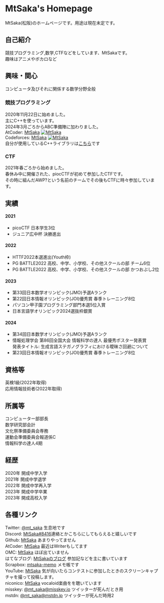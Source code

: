 # MtSaka's Homepage
MtSaka(松阪)のホームページです。用途は現在未定です。
## 自己紹介

競技プログラミング,数学,CTFなどをしています、MtSakaです。<br>
趣味はアニメやボカロなど<br>

## 興味・関心
コンピュータ及びそれに関係する数学分野全般<br>

### 競技プログラミング

2020年11月22日に始めました。<br>
主にC++を使っています。<br>
2024年3月ごろからABC準備陣に加わりました。<br>
AtCoder: [MtSaka](https://atcoder.jp/users/MtSaka) [![MtSaka](https://img.shields.io/endpoint?url=https%3A%2F%2Fatcoder-badges.now.sh%2Fapi%2Fatcoder%2Fjson%2FMtSaka)](https://atcoder.jp/users/MtSaka)<br>
Codeforces: [MtSaka](https://codeforces.com/profile/MtSaka) [![MtSaka](https://img.shields.io/endpoint?url=https%3A%2F%2Fatcoder-badges.now.sh%2Fapi%2Fcodeforces%2Fjson%2FMtSaka)](https://codeforces.com/profile/MtSaka)<br>
自分が使用しているC++ライブラリは[こちら](https://mtsaka.github.io/library/)です<br>


### CTF

2021年春ごろから始めました。<br>
春休み中に開催された、piocCTFが初めて参加したCTFです。<br>
その時に組んだAWP?という名前のチームでその後もCTFに時々参加しています。<br>

## 実績

#### 2021
- picoCTF 日本学生3位<br>
- ジュニア広中杯 決勝進出<br>
  
#### 2022
- HTTF2022本選進出(Youth枠)<br>
- PG BATTLE2022 高校、中学、小学校、その他スクールの部 チーム6位<br>
- PG BATTLE2022 高校、中学、小学校、その他スクールの部 かつおぶし2位<br>

#### 2023
- 第33回日本数学オリンピック(JMO)予選Aランク<br>
- 第22回日本情報オリンピック(JOI)優秀賞 春季トレーニング8位<br>
- パソコン甲子園プログラミング部門本選5位入賞<br>
- 日本言語学オリンピック2024選抜枠銀賞<br>

#### 2024
- 第34回日本数学オリンピック(JMO)予選Aランク<br>
- 情報処理学会 第86回全国大会 情報科学の達人 最優秀ポスター発表賞<br>
  発表タイトル: 生成言語ステガノグラフィにおける曖昧さ回避について<br>
- 第23回日本情報オリンピック(JOI)優秀賞 春季トレーニング8位<br>


## 資格等
英検1級(2022年取得)<br>
応用情報技術者(2022年取得)<br>

## 所属等
コンピューター部部長<br>
数学研究部会計<br>
文化祭準備委員会専務<br>
運動会準備委員会報道係C<br>
情報科学の達人4期<br>

## 経歴
2020年 開成中学入学<br>
2021年 開成中学退学<br>
2022年 開成中学再入学<br>
2023年 開成中学卒業<br>
2023年 開成高校入学<br>

## 各種リンク

Twitter: [@mt_saka](https://twitter.com/mt_saka) 生息地です<br>
Discord: [MtSaka#8416](https://discordapp.com/users/785139839551930368)連絡とかこちらにしてもらえると嬉しいです<br>
Github: [MtSaka](https://github.com/MtSaka) あまりやってません<br>
AtCoder: [MtSaka](https://atcoder.jp/users/MtSaka) 最近はWriterもしてます<br>
OMC: [MtSaka](https://onlinemathcontest.com/users/MtSaka) ほぼ出ていません<br>
はてなブログ: [MtSakaのブログ](https://mt-saka.hatenablog.com/) 参加記などを主に書いています<br>
Scrapbox: [mtsaka-memo](https://scrapbox.io/mtsaka-memo/) メモ帳です<br>
YouTube: [MtSaka](https://www.youtube.com/@mt_saka) 気が向いたらコンテストに参加したときのスクリーンキャプチャを撮って投稿します。<br>
niconico: [MtSaka](https://www.nicovideo.jp/user/122111923) vocaloid楽曲をを聴いています<br>
misskey: [@mt_saka@misskey.io](https://misskey.io/@mt_saka) ツイッターが死んだとき用<br>
mstdn: [@mt_saka@mstdn.jp](https://mstdn.jp/web/@mt_saka) ツイッターが死んだ時用2<br>